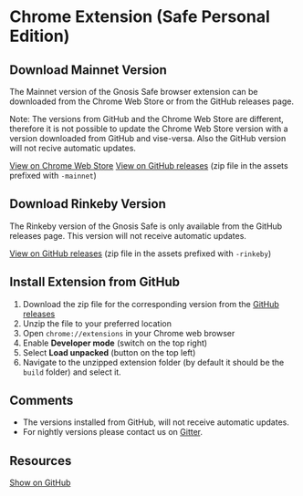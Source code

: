 # Chrome Extension (Safe Personal Edition)

## Download Mainnet Version

The Mainnet version of the Gnosis Safe browser extension can be downloaded from the Chrome Web Store or from the GitHub releases page.

Note: The versions from GitHub and the Chrome Web Store are different, therefore it is not possible to update the Chrome Web Store version with a version downloaded from GitHub and vise-versa. Also the GitHub version will not recive automatic updates.

[View on Chrome Web Store](https://chrome.google.com/webstore/detail/gnosis-safe-smart-wallet/iecodoenhaghdlpodmhooppdhjhmibde)
[View on GitHub releases](https://github.com/gnosis/safe-browser-extension/releases) (zip file in the assets prefixed with `-mainnet`)

## Download Rinkeby Version

The Rinkeby version of the Gnosis Safe is only available from the GitHub releases page. This version will not receive automatic updates.

[View on GitHub releases](https://github.com/gnosis/safe-browser-extension/releases) (zip file in the assets prefixed with `-rinkeby`)

## Install Extension from GitHub

1. Download the zip file for the corresponding version from the [GitHub releases](https://github.com/gnosis/safe-browser-extension/releases)
1. Unzip the file to your preferred location
1. Open `chrome://extensions` in your Chrome web browser
1. Enable **Developer mode** (switch on the top right)
1. Select **Load unpacked** (button on the top left)
1. Navigate to the unzipped extension folder (by default it should be the `build` folder) and select it.

## Comments

- The versions installed from GitHub, will not receive automatic updates.
- For nightly versions please contact us on [Gitter](https://gitter.im/gnosis/Safe).

## Resources

[Show on GitHub](https://github.com/gnosis/safe-browser-extension)